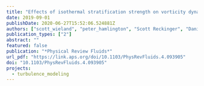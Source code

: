 ```yaml
---
title: "Effects of isothermal stratification strength on vorticity dynamics for single-mode compressible Rayleigh-Taylor instability"
date: 2019-09-01
publishDate: 2020-06-27T15:52:06.524881Z
authors: ["scott_wieland", "peter_hamlington", "Scott Reckinger", "Daniel Livescu"]
publication_types: ["2"]
abstract: ""
featured: false
publication: "*Physical Review Fluids*"
url_pdf: "https://link.aps.org/doi/10.1103/PhysRevFluids.4.093905"
doi: "10.1103/PhysRevFluids.4.093905"
projects:
  - turbulence_modeling
---
```


